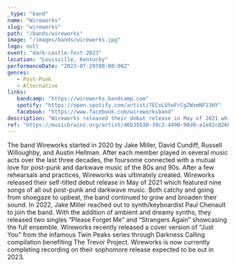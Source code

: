 ```yaml
---
_type: "band"
name: "Wireworks"
slug: "wireworks"
path: "/bands/wireworks"
image: "/images/bands/wireworks.jpg"
logo: null
event: "dark-castle-fest-2023"
location: "Louisville, Kentucky"
performanceDate: "2023-07-29T00:00:00Z"
genres:
   - Post-Punk
   - Alternative
links:
   bandcamp: "https://wireworks.bandcamp.com"
   spotify: "https://open.spotify.com/artist/7ECxLUtwFrCgZWxmNF13HY"
   facebook: "https://www.facebook.com/wireworksband"
description: "Wireworks released their debut release in May of 2021 which featured nine songs of all out post-punk and darkwave music. Both catchy and going from shoegaze to upbeat."
ref: "https://musicbrainz.org/artist/46b35b30-39c3-4490-98d9-a1e82c8260a4"
---
```


The band Wireworks started in 2020 by Jake Miller, David Cundiff, Russell Willoughby, and Austin Hellman. After each member played in several music acts over the last three decades, the foursome connected with a mutual love for post-punk and darkwave music of the 80s and 90s. After a few rehearsals and practices, Wireworks was ultimately created. Wireworks released their self-titled debut release in May of 2021 which featured nine songs of all out post-punk and darkwave music. Both catchy and going from shoegaze to upbeat, the band continued to grow and broaden their sound. In 2022, Jake Miller reached out to synth/keyboardist Paul Chenault to join the band. With the addition of ambient and dreamy synths, they released two singles “Please Forget Me” and “Strangers Again” showcasing the full ensemble. Wireworks recently released a cover version of “Just You” from the infamous Twin Peaks series through Darkness Calling compilation benefiting The Trevor Project. Wireworks is now currently completing recording on their sophomore release expected to be out in 2023.
